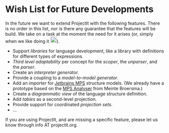 
# Wish List for Future Developments

In the future we want to extend ProjectIt with the following features. There is no order
in this list, nor is there any guarantee that the features will be build. We take on a
task at the moment the need for it arises (or, simply when we like doing it 
<img src="/images/smile.png" alt="SMILE" width="20" height="20">).

*	Support *libraries* for language development, like a library with definitions for different
types of expressions.
*   *Third level adaptability* per concept for the *scoper*, the *unparser*, and the *parser*.
*	Create an *interpreter generator*.
*   Provide a coupling to a *model-to-model generator*.
*   Add an *importer* for <a href="https://www.jetbrains.com/mps/" target="_blank">Jetbrains MPS</a> 
    structure models.
    (We already have a prototype based on the
    <a href="https://github.com/dslmeinte/mps-open-source/tree/master/mps-analyser" target="_blank">MPS Analyser</a>
    from Meinte Broersma.)
*   Create a *diagrammatic view* of the language structure definition.
*   Add *tables* as a second-level projection.
*   Provide support for coordinated *projection sets*.
*   ...

If you are using ProjectIt, and are missing a specific feature, please let us know through info AT projectit.org.
